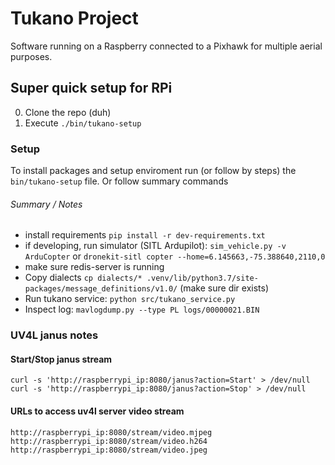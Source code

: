 Tukano Project
===

Software running on a Raspberry connected to a Pixhawk for multiple aerial purposes.

## Super quick setup for RPi
0. Clone the repo (duh)
1. Execute `./bin/tukano-setup`

### Setup

To install packages and setup enviroment run (or follow by steps) the `bin/tukano-setup` file. Or follow summary commands

###### Summary / Notes
* install requirements `pip install -r dev-requirements.txt`
* if developing, run simulator (SITL Ardupilot): `sim_vehicle.py -v ArduCopter` or `dronekit-sitl copter --home=6.145663,-75.388640,2110,0`
* make sure redis-server is running
* Copy dialects `cp dialects/* .venv/lib/python3.7/site-packages/message_definitions/v1.0/` (make sure dir exists)
* Run tukano service: `python src/tukano_service.py`
* Inspect log: `mavlogdump.py --type PL logs/00000021.BIN`

### UV4L janus notes
#### Start/Stop janus stream
```
curl -s 'http://raspberrypi_ip:8080/janus?action=Start' > /dev/null
curl -s 'http://raspberrypi_ip:8080/janus?action=Stop' > /dev/null
```

#### URLs to access uv4l server video stream
```
http://raspberrypi_ip:8080/stream/video.mjpeg
http://raspberrypi_ip:8080/stream/video.h264
http://raspberrypi_ip:8080/stream/video.jpeg
```
